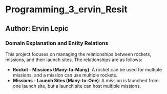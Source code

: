 # Programming_3_ervin_Resit

## Author: Ervin Lepic

### Domain Explanation and Entity Relations

This project focuses on managing the relationships between rockets, missions, and their launch sites. The relationships are as follows:

- **Rocket - Missions (Many-to-Many)**: A rocket can be used for multiple missions, and a mission can use multiple rockets.
- **Missions - Launch Sites (Many-to-One)**: A mission is launched from one launch site, but a launch site can host multiple missions.








